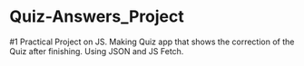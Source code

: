 # Quiz-Answers_Project
 #1 Practical Project on JS. Making Quiz app that shows the correction of the Quiz after finishing. Using JSON and JS Fetch. 
